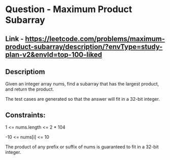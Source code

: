# Question - Maximum Product Subarray

## Link - https://leetcode.com/problems/maximum-product-subarray/description/?envType=study-plan-v2&envId=top-100-liked

## Descriptiom 

Given an integer array nums, find a subarray that has the largest product, and return the product.

The test cases are generated so that the answer will fit in a 32-bit integer.


## Constraints:

1 <= nums.length <= 2 * 104

-10 <= nums[i] <= 10

The product of any prefix or suffix of nums is guaranteed to fit in a 32-bit integer.
